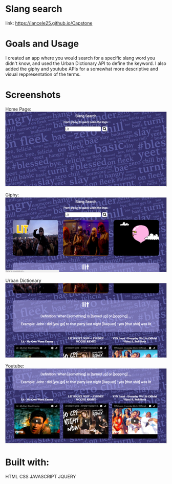 # Slang search

link: https://lancele25.github.io/Capstone

# Goals and Usage

I created an app where you would search for a specific slang word you didn't know, and used the Urban Dictionary API to define the keyword. I also added the giphy and youtube APIs for a somewhat more descriptive and visual reppresentation of the terms.

# Screenshots

Home Page:
![image1](https://github.com/LanceLe25/Capstone/blob/master//homePage.png)

Giphy:
![image2](https://github.com/LanceLe25/Capstone/blob/master//giphy.png)

Urban Dictionary
![image3](https://github.com/LanceLe25/Capstone/blob/master//urbanDictionary.png)

Youtube:
![image4](https://github.com/LanceLe25/Capstone/blob/master//youtube.png)

# Built with:
HTML
CSS
JAVASCRIPT
JQUERY

